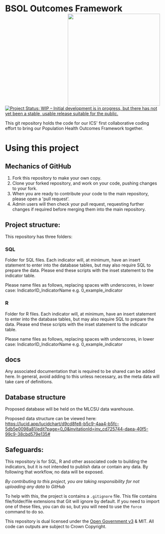 # BSOL Outcomes Framework <img src="https://www.birminghamsolihull.icb.nhs.uk/application/files/1316/5651/5354/logo_full_colour_main_lockup.svg" align="right" width="300px"/>

<!-- badges: start -->
[![Project Status: WIP – Initial development is in progress, but there has not yet been a stable, usable release suitable for the public.](https://www.repostatus.org/badges/latest/wip.svg)](https://www.repostatus.org/#wip)
<!-- badges: end -->

This git repository holds the code for our ICS' first collaborative coding effort to bring our Population Health Outcomes Framework together.

# Using this project

## Mechanics of GitHub
1. Fork this repository to make your own copy.
2. Clone your forked repository, and work on your code, pushing changes to your fork.
3. When you are ready to contribute your code to the main repository, please open a 'pull request'.
4. Admin users will then check your pull request, requesting further changes if required before merging them into the main repository.

## Project structure:

This repository has three folders:

### SQL
Folder for SQL files.  Each indicator will, at minimum, have an insert statement to enter into the database tables, but may also require SQL to prepare the data. Please end these scripts with the inset statement to the indicator table.

Please name files as follows, replacing spaces with underscores, in lower case:  IndicatorID_IndicatorName
e.g. 0_example_indicator

### R
Folder for R files.  Each indicator will, at minimum, have an insert statement to enter into the database tables, but may also require SQL to prepare the data. Please end these scripts with the inset statement to the indicator table.

Please name files as follows, replacing spaces with underscores, in lower case:  IndicatorID_IndicatorName
e.g. 0_example_indicator

## docs
Any associated documentation that is required to be shared can be added here.  In general, avoid adding to this unless necessary, as the meta data will take care of definitions.

## Database structure

Proposed database will be held on the MLCSU data warehouse.

Proposed data structure can be viewed here:  https://lucid.app/lucidchart/d9cd8fe8-b5c9-4aa4-b5fc-5db5e0098a81/edit?page=0_0&invitationId=inv_cd725744-daea-40f5-99c9-38cbd579e135#

## Safeguards:

This repository is for SQL, R and other associated code to building the indicators, but it is not intended to publish data or contain any data.  By following that workflow, no data will be exposed.

*By contributing to this project, you are taking responsibility for not uploading any data to GitHub*

To help with this, the project is contains a `.gitignore` file.  This file contains file/folder/file extensions that Git will ignore by default.  If you need to import one of these files, you can do so, but you will need to use the `force` command to do so.





This repository is dual licensed under the [Open Government v3]([https://www.nationalarchives.gov.uk/doc/open-government-licence/version/3/) & MIT. All code can outputs are subject to Crown Copyright.
